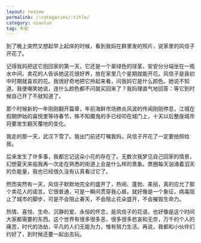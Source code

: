 ```yaml
---
layout: review
permalink: /:categories/:title/
category: nianlun
tag: 年轮
---
```


到了晚上突然又想起早上起床的时候，看到我妈在群里发的照片，说家里的风信子开花了。

记得我妈把这它抱回家的第一天，它还是一个翠绿色的球茎，安安分分端坐在一瓶水中间。卖花的人告诉她这花很好养，放在家里几个星期就能开花。风信子是我初中时期就喜欢的花。我很好奇地把它拎起来看，问我妈它是什么颜色。她说不知道。我便嘲笑她说，连什么颜色都不问就买回来了？我妈理直气地回答：等它到时候自己开了不就知道了。

那个时候新的一年刚刚翻开篇章，年前海鲜市场肺炎风波的传闻刚刚停息，江城在假期伊始的喜悦里等待春节，殊不知魔鬼的手已经叩在城门上，十天以后整座城市将要发生翻天覆地的变化。

我走的那一天，武汉下雪了。我出门前还叮嘱我妈，风信子开花了一定要拍照给我。

后来发生了许多事，我都忘记这朵小花的存在了。无数次我梦见自己回家的情景，幻想夏天来临我再一次走在熟悉的街道上会是什么样的景象。票圈每天汹涌着滔天的负能量，我也已经很久没有认真看过它了。

然而突然有一天，风信子默默地完全的盛开了，热闹、蓬勃、美丽，真的应允了那个卖花人的诺言。它很普通，可是一瞬间贯穿我心扉。就好像是一个象征，病毒阻止了城市的脚步，可是不会阻止春天，不会阻止花朵盛开，不会摧毁生命力。

热情、喜悦、生命、沉静的爱、永恒的怀念，是风信子的花语，也好像是这个时间大家都需要的东西。这个世界有很多很多恶，很多很多悲哀和无奈，万千的个人的痛苦，时代的浩劫，平凡的人们无能为力，惟有努力生活。再说，我都和小伙伴们约好了，到时候还要一起出去玩。